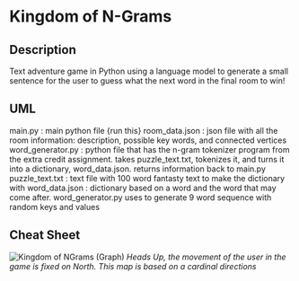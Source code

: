 # Kingdom of N-Grams

## Description
Text adventure game in Python using a language model to generate a small sentence for the user to guess what the next word in the final room to win!

## UML
main.py : main python file {run this}
room_data.json : json file with all the room information: description, possible key words, and connected vertices
word_generator.py : python file that has the n-gram tokenizer program from the extra credit assignment. takes puzzle_text.txt, tokenizes it, and turns it into a dictionary, word_data.json. returns information back to main.py
puzzle_text.txt : text file with 100 word fantasty text to make the dictionary with
word_data.json : dictionary based on a word and the word that may come after. word_generator.py uses to generate 9 word sequence with random keys and values

## Cheat Sheet
![Kingdom of NGrams (Graph)](https://github.com/user-attachments/assets/96d4d579-5dad-4b75-8f23-1898a3790cd4)
*Heads Up, the movement of the user in the game is fixed on North. This map is based on a cardinal directions*
